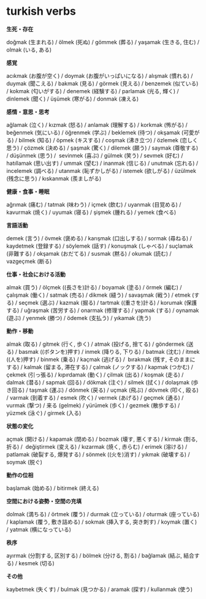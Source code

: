 # turkish verbs

**生死・存在**

doğmak (生まれる) / ölmek (死ぬ) / gömmek (葬る) / yaşamak (生きる, 住む) / olmak (いる, ある)

**感覚**

acıkmak (お腹が空く) / doymak (お腹がいっぱいになる) / alışmak (慣れる) / duymak (聞こえる) / bakmak (見る) / görmek (見える) / benzemek (似ている) / kokmak (匂いがする) / denemek (経験する) / parlamak (光る, 輝く) / dinlemek (聞く) / üşümek (寒がる) / donmak (凍える)

**感情・意思・思考**

ağlamak (泣く) / kızmak (怒る) / anlamak (理解する) / korkmak (怖がる) / beğenmek (気にいる) / öğrenmek (学ぶ) / beklemek (待つ) / okşamak (可愛がる) / bilmek (知る) / öpmek (キスする) / coşmak (沸き立つ) / özlemek (恋しく思う) / çözmek (決める) / şaşmak (驚く) / dilemek (願う) / saymak (尊敬する) / düşünmek (思う) /  sevinmek (喜ぶ) / gülmek (笑う) / sevmek (好む) / hatıllamak (思い出す) / ummak (望む) / inanmak (信じる) / unutmak (忘れる) /  incelemek (調べる) / utanmak (恥ずかしがる) / istemek (欲しがる) / üzülmek (残念に思う) / kıskanmak (羨ましがる)

**健康・食事・睡眠**

ağrımak (痛む) / tatmak (味わう) / içmek (飲む) / uyanmak (目覚める) / kavurmak (焼く) / uyumak (寝る) / şişmek (腫れる) / yemek (食べる)

**言語活動**

demek (言う) / övmek (褒める) / karışmak (口出しする) / sormak (尋ねる) / kaydetmek (登録する) / söylemek (話す) / konuşmak (しゃべる) / suçlamak (非難する) / okşamak (おだてる) / susmak (黙る) / okumak (読む) / vazgeçmek (断る)

**仕事・社会における活動**

almak (買う) / ölçmek ((長さを)計る) / boyamak (塗る) / örmek (編む) / çalışmak (働く) / satmak (売る) / dikmek (縫う) / savaşmak (戦う) / etmek (する) / seçmek (選ぶ) / kazmak (掘る) / tartmak ((重さを)計る) / korumak (保護する) / uğraşmak (苦労する) / onarmak (修理する) / yapmak (する) / oynamak (遊ぶ) / yenmek (勝つ) / ödemek (支払う) / yıkamak (洗う)

**動作・移動**

almak (取る) / gitmek (行く, 歩く) / atmak (投げる, 捨てる) / göndermek (送る) / basmak ((ボタンを)押す) / inmek (降りる, 下りる) / batmak (沈む) / itmek ((人を)押す) / binmek (乗る) / kaçmak (逃げる) /  bırakmak (残す, そのままにする) / kalmak (留まる, 滞在する) / çalmak (ノックする) / kapmak (つかむ) / çekmek (引っ張る) / kıpırdamak (動く) / çilmak (出る) / koşmak (走る) / dalmak (潜る) / sapmak (回る) / dökmak (注ぐ) / silmek (拭く) / dolaşmak (歩き回る) / taşmak (運ぶ) / dönmek (戻る) / uçmak (飛ぶ) / dövmek (叩く, 殴る) / varmak (到着する) / esmek (吹く) / vermek (あげる) / geçmek (通る) / vurmak (撃つ) / 来る (gelmek) / yürümek (歩く) / gezmek (散歩する) / yüzmek (泳ぐ) / girmek (入る)

**状態の変化**

açmak (開ける) / kapamak (閉める) / bozmak (壊す, 悪くする) / kirmak (割る, 折る) /  değiştirmek (変える) / kızarmak (焼く, 赤らむ) / erimek (溶ける) / patlamak (破裂する, 爆発する) / sönmek ((火を)消す) / yıkmak (破壊する) / soymak (脱ぐ)

**動作の位相**

başlamak (始める) / bitirmek (終える)

**空間における姿勢・空間の充填**

dolmak (満ちる) / örtmek (覆う) / durmak (立っている) / oturmak (座っている) / kaplamak (覆う, 敷き詰める) / sokmak (挿入する, 突き刺す) / koymak (置く) / yatmak (横になっている)

**秩序**

ayırmak (分割する, 区別する) / bölmek (分ける, 割る) / bağlamak (結ぶ, 結合する) / kesmek (切る)

**その他**

kaybetmek (失くす) / bulmak (見つかる) / aramak (探す) / kullanmak (使う)